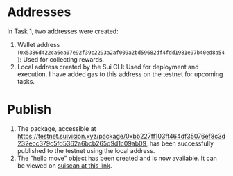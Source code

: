 # Addresses
In Task 1, two addresses were created:

1. Wallet address (`0x5386d422ca6ea07e92f39c2293a2af009a2bd59682df4fdd1981e97b40ed8a54`): Used for collecting rewards.
2. Local address created by the Sui CLI: Used for deployment and execution. I have added gas to this address on the testnet for upcoming tasks.

# Publish
1. The package, accessible at https://testnet.suivision.xyz/package/0xbb227ff103ff464df35076ef8c3d232ecc379c5fd5362a6bcb265d9d1c09ab09, has been successfully published to the testnet using the local address.
2. The "hello move" object has been created and is now available. It can be viewed on [suiscan at this link](https://suiscan.xyz/testnet/object/0xc53998923b4a62b9c858028ad204945bcb0f71c9cfa0dbfd2db4551b39a10520).

